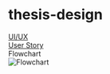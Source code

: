 # thesis-design

[UI/UX](https://www.figma.com/design/rrDeoqc5rycDFVaNlRXQym/UI%2FUX-thesis?node-id=0-1&t=quFRbWkR3w7YgFzl-1)<br/>
[User Story](https://github.com/user-attachments/files/18480316/USER-STORY.pdf)<br/>
Flowchart<br/>
![Flowchart](https://github.com/user-attachments/assets/22598246-b951-49cc-849a-8789aab674a8)
